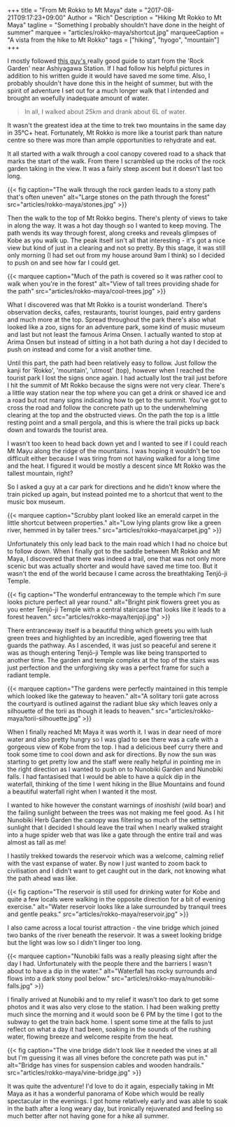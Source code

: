 +++
title = "From Mt Rokko to Mt Maya"
date = "2017-08-21T09:17:23+09:00"
Author = "Rich"
Description = "Hiking Mt Rokko to Mt Maya"
tagline = "Something I probably shouldn't have done in the height of summer"
marquee = "articles/rokko-maya/shortcut.jpg"
marqueeCaption = "A vista from the hike to Mt Rokko"
tags = ["hiking", "hyogo", "mountain"]
+++

I mostly followed [ this guy's ]( https://japanhike.wordpress.com/2010/01/06/rokku-gaaden/ ) really good guide to start from the 'Rock Garden' near Ashiyagawa Station. If I had follow his helpful pictures in addition to his written guide it would have saved me some time. Also, I probably shouldn't have done this in the height of summer, but with the spirit of adventure I set out for a much longer walk that I intended and brought an woefully inadequate amount of water. 

> In all, I walked about 25km and drank about 6L of water.

It wasn't the greatest idea at the time to trek two mountains in the same day in 35°C+ heat. Fortunately, Mt Rokko is more like a tourist park than nature centre so there was more than ample opportunities to rehydrate and eat.

It all started with a walk through a cool canopy covered road to a shack that marks the start of the walk. From there I scrambled up the rocks of the rock garden taking in the view. It was a fairly steep ascent but it doesn't last too long.

{{< fig caption="The walk through the rock garden leads to a stony path that's often uneven" alt="Large stones on the path through the forest" src="articles/rokko-maya/stones.jpg" >}}

Then the walk to the top of Mt Rokko begins. There's plenty of views to take in along the way. It was a hot day though so I wanted to keep moving. The path wends its way through forest, along creeks and reveals glimpses of Kobe as you walk up. The peak itself isn't all that interesting - it's got a nice view but kind of just in a clearing and not so pretty. By this stage, it was still only morning (I had set out from my house around 9am I think) so I decided to push on and see how far I could get.

{{< marquee caption="Much of the path is covered so it was rather cool to walk when you're in the forest" alt="View of tall trees providing shade for the path" src="articles/rokko-maya/cool-trees.jpg" >}}

What I discovered was that Mt Rokko is a tourist wonderland. There's observation decks, cafes, restaurants, tourist lounges, paid entry gardens and much more at the top. Spread throughout the park there's also what looked like a zoo, signs for an adventure park, some kind of music museum and last but not least the famous Arima Onsen. I actually wanted to stop at Arima Onsen but instead of sitting in a hot bath during a hot day I decided to push on instead and come for a visit another time.

Until this part, the path had been relatively easy to follow. Just follow the kanji for 'Rokko', 'mountain', 'utmost' (top), however when I reached the tourist park I lost the signs once again. I had actually lost the trail just before I hit the summit of Mt Rokko because the signs were not very clear. There's a little way station near the top where you can get a drink or shaved ice and a road but not many signs indicating how to get to the summit. You've got to cross the road and follow the concrete path up to the underwhelming clearing at the top and the obstructed views. On the path the top is a little resting point and a small pergola, and this is where the trail picks up back down and towards the tourist area.

I wasn't too keen to head back down yet and I wanted to see if I could reach Mt Mayu along the ridge of the mountains. I was hoping it wouldn't be too difficult either because I was tiring from not having walked for a long time and the heat. I figured it would be mostly a descent since Mt Rokko was the tallest mountain, right?

So I asked a guy at a car park for directions and he didn't know where the train picked up again, but instead pointed me to a shortcut that went to the music box museum.

{{< marquee caption="Scrubby plant looked like an emerald carpet in the little shortcut between properties." alt="Low lying plants grow like a green river, hemmed in by taller trees." src="articles/rokko-maya/carpet.jpg" >}}

Unfortunately this only lead back to the main road which I had no choice but to follow down. When I finally got to the saddle between Mt Rokko and Mt Maya, I discovered that there was indeed a trail, one that was not only more scenic but was actually shorter and would have saved me time too. But it wasn't the end of the world because I came across the breathtaking Tenjō-ji Temple.

{{< fig caption="The wonderful entranceway to the temple which I'm sure looks picture perfect all year round." alt="Bright pink flowers greet you as you enter Tenjō-ji Temple with a central staircase that looks like it leads to a forest heaven." src="articles/rokko-maya/tenjoji.jpg" >}}

There entranceway itself is a beautiful thing which greets you with lush green trees and highlighted by an incredible, aged flowering tree that guards the pathway. As I ascended, it was just so peaceful and serene it was as though entering Tenjō-ji Temple was like being transported to another time. The garden and temple complex at the top of the stairs was just perfection and the unforgiving sky was a perfect frame for such a radiant temple.

{{< marquee caption="The gardens were perfectly maintained in this temple which looked like the gateway to heaven." alt="A solitary torii gate across the courtyard is outlined against the radiant blue sky which leaves only a silhouette of the torii as though it leads to heaven." src="articles/rokko-maya/torii-silhouette.jpg" >}}

When I finally reached Mt Maya it was worth it. I was in dear need of more water and also pretty hungry so I was glad to see there was a cafe with a gorgeous view of Kobe from the top. I had a delicious beef curry there and took some time to cool down and ask for directions. By now the sun was starting to get pretty low and the staff were really helpful in pointing me in the right direction as I wanted to push on to Nunobiki Garden and Nunobiki falls. I had fantasised that I would be able to have a quick dip in the waterfall, thinking of the time I went hiking in the Blue Mountains and found a beautiful waterfall right when I wanted it the most.

I wanted to hike however the constant warnings of *inoshishi* (wild boar) and the failing sunlight between the trees was not making me feel good. As I hit Nunobiki Herb Garden the canopy was filtering so much of the setting sunlight that I decided I should leave the trail when I nearly walked straight into a huge spider web that was like a gate through the entire trail and was almost as tall as me!

I hastily trekked towards the reservoir which was a welcome, calming relief with the vast expanse of water. By now I just wanted to zoom back to civilisation and I didn't want to get caught out in the dark, not knowing what the path ahead was like.

{{< fig caption="The reservoir is still used for drinking water for Kobe and quite a few locals were walking in the opposite direction for a bit of evening exercise." alt="Water reservoir looks like a lake surrounded by tranquil trees and gentle peaks." src="articles/rokko-maya/reservoir.jpg" >}}

I also came across a local tourist attraction - the vine bridge which joined two banks of the river beneath the reservoir. It was a sweet looking bridge but the light was low so I didn't linger too long.

{{< marquee caption="Nunobiki falls was a really pleasing sight after the day I had. Unfortunately with the people there and the barriers I wasn't about to have a dip in the water." alt="Waterfall has rocky surrounds and flows into a dark stony pool below." src="articles/rokko-maya/nunobiki-falls.jpg" >}}

I finally arrived at Nunobiki and to my relief it wasn't too dark to get some photos and it was also very close to the station. I had been walking pretty much since the morning and it would soon be 6 PM by the time I got to the subway to get the train back home. I spent some time at the falls to just reflect on what a day it had been, soaking in the sounds of the rushing water, flowing breeze and welcome respite from the heat.

{{< fig caption="The vine bridge didn't look like it needed the vines at all but I'm guessing it was all vines before the concrete path was put in." alt="Bridge has vines for suspension cables and wooden handrails." src="articles/rokko-maya/vine-bridge.jpg" >}}

It was quite the adventure! I'd love to do it again, especially taking in Mt Maya as it has a wonderful panorama of Kobe which would be really spectacular in the evenings. I got home relatively early and was able to soak in the bath after a long weary day, but ironically rejuvenated and feeling so much better after not having gone for a hike all summer.
